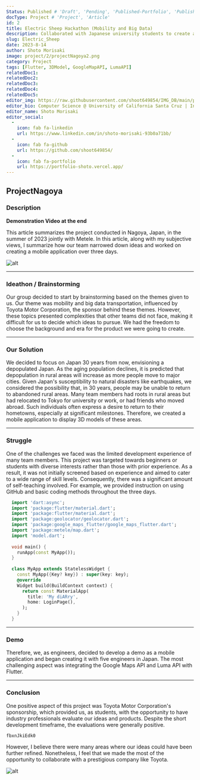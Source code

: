 ```yaml
---
Status: Published # 'Draft', 'Pending', 'Published-Portfolio', 'Published-Medium', 'Rewriting'
docType: Project # 'Project', 'Article'
id: 2
title: Electric Sheep Hackathon (Mobility and Big Data)
description: Collaborated with Japanese university students to create an AR app with Flutter, sponsored by Toyota. Utilized the Luma API and Google Maps API for 3D models and mapping features.
slug: Electric_Sheep
date: 2023-8-14
author: Shoto Morisaki
image: project/2/projectNagoya2.png
category: Project
tags: [Flutter, 3DModel, GoogleMapAPI, LumaAPI]
relatedDoc1: 
relatedDoc2: 
relatedDoc3: 
relatedDoc4: 
relatedDoc5: 
editor_img: https://raw.githubusercontent.com/shoot649854/IMG_DB/main/profile.webp
editor_bio: Computer Science @ University of California Santa Cruz | Intern @ LiNK
editor_name: Shoto Morisaki
editor_social:
  -
    icon: fab fa-linkedin
    url: https://www.linkedin.com/in/shoto-morisaki-93b0a71bb/
  -
    icon: fab fa-github
    url: https://github.com/shoot649854/
  -
    icon: fab fa-portfolio
    url: https://portfolio-shoto.vercel.app/
---
```










## ProjectNagoya

### Description

**Demonstration Video at the end**

This article summarizes the project conducted in Nagoya, Japan, in the summer of 2023 jointly with Metele. In this article, along with my subjective views, I summarize how our team narrowed down ideas and worked on creating a mobile application over three days.

![alt](/project/2/projectNagoya3.png)

---

### Ideathon / Brainstorming

Our group decided to start by brainstorming based on the themes given to us. Our theme was mobility and big data transportation, influenced by Toyota Motor Corporation, the sponsor behind these themes. However, these topics presented complexities that other teams did not face, making it difficult for us to decide which ideas to pursue. We had the freedom to choose the background and era for the product we were going to create.

---

### Our Solution

We decided to focus on Japan 30 years from now, envisioning a depopulated Japan. As the aging population declines, it is predicted that depopulation in rural areas will increase as more people move to major cities. Given Japan's susceptibility to natural disasters like earthquakes, we considered the possibility that, in 30 years, people may be unable to return to abandoned rural areas. Many team members had roots in rural areas but had relocated to Tokyo for university or work, or had friends who moved abroad. Such individuals often express a desire to return to their hometowns, especially at significant milestones. Therefore, we created a mobile application to display 3D models of these areas.

---

### Struggle

One of the challenges we faced was the limited development experience of many team members. This project was targeted towards beginners or students with diverse interests rather than those with prior experience. As a result, it was not initially screened based on experience and aimed to cater to a wide range of skill levels. Consequently, there was a significant amount of self-teaching involved. For example, we provided instruction on using GitHub and basic coding methods throughout the three days.


```Dart
  import 'dart:async';
  import 'package:flutter/material.dart';
  import 'package:flutter/material.dart';
  import 'package:geolocator/geolocator.dart';
  import 'package:google_maps_flutter/google_maps_flutter.dart';
  import 'package:metele/map.dart';
  import 'model.dart';
  
  void main() {
    runApp(const MyApp());
  }
  
  class MyApp extends StatelessWidget {
    const MyApp({Key? key}) : super(key: key);
    @override
    Widget build(BuildContext context) {
      return const MaterialApp(
        title: 'My diARry',
        home: LoginPage(),
      );
    }
  }
```
---

### Demo

Therefore, we, as engineers, decided to develop a demo as a mobile application and began creating it with five engineers in Japan. The most challenging aspect was integrating the Google Maps API and Luma API with Flutter.

---

### Conclusion

One positive aspect of this project was Toyota Motor Corporation's sponsorship, which provided us, as students, with the opportunity to have industry professionals evaluate our ideas and products. Despite the short development timeframe, the evaluations were generally positive. 

```youtube
fbxnJkiEdk0
````


However, I believe there were many areas where our ideas could have been further refined. Nonetheless, I feel that we made the most of the opportunity to collaborate with a prestigious company like Toyota.

![alt](/project/2/demo.gif)